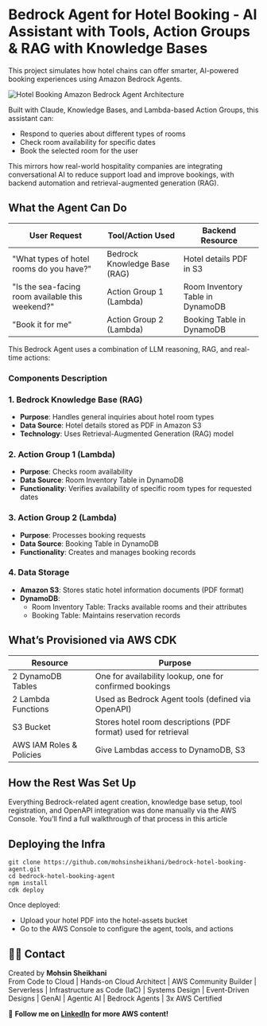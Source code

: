 # Bedrock Agent for Hotel Booking - AI Assistant with Tools, Action Groups & RAG with Knowledge Bases

This project simulates how hotel chains can offer smarter, AI-powered booking experiences using Amazon Bedrock Agents.

![Hotel Booking Amazon Bedrock Agent Architecture](https://github.com/user-attachments/assets/6a5e7bf3-033c-41e3-b22a-502366000bb8)


Built with Claude, Knowledge Bases, and Lambda-based Action Groups, this assistant can:
- Respond to queries about different types of rooms
- Check room availability for specific dates
- Book the selected room for the user

This mirrors how real-world hospitality companies are integrating conversational AI to reduce support load and improve bookings, with backend automation and retrieval-augmented generation (RAG).

## What the Agent Can Do
| User Request | Tool/Action Used | Backend Resource |
|--------------|------------------|------------------|
| "What types of hotel rooms do you have?" | Bedrock Knowledge Base (RAG) | Hotel details PDF in S3 |
| "Is the sea-facing room available this weekend?" | Action Group 1 (Lambda) | Room Inventory Table in DynamoDB |
| "Book it for me" | Action Group 2 (Lambda) | Booking Table in DynamoDB |

This Bedrock Agent uses a combination of LLM reasoning, RAG, and real-time actions:

### Components Description

### 1. Bedrock Knowledge Base (RAG)
- **Purpose**: Handles general inquiries about hotel room types
- **Data Source**: Hotel details stored as PDF in Amazon S3
- **Technology**: Uses Retrieval-Augmented Generation (RAG) model

### 2. Action Group 1 (Lambda)
- **Purpose**: Checks room availability
- **Data Source**: Room Inventory Table in DynamoDB
- **Functionality**: Verifies availability of specific room types for requested dates

### 3. Action Group 2 (Lambda)
- **Purpose**: Processes booking requests
- **Data Source**: Booking Table in DynamoDB
- **Functionality**: Creates and manages booking records

### 4. Data Storage

- **Amazon S3**: Stores static hotel information documents (PDF format)
- **DynamoDB**:
  - Room Inventory Table: Tracks available rooms and their attributes
  - Booking Table: Maintains reservation records

## What’s Provisioned via AWS CDK
| Resource            | Purpose                                                                 |
|---------------------|-------------------------------------------------------------------------|
| 2 DynamoDB Tables   | One for availability lookup, one for confirmed bookings                |
| 2 Lambda Functions  | Used as Bedrock Agent tools (defined via OpenAPI)                      |
| S3 Bucket           | Stores hotel room descriptions (PDF format) used for retrieval         |
| AWS IAM Roles & Policies | Give Lambdas access to DynamoDB, S3                                 |

## How the Rest Was Set Up
Everything Bedrock-related agent creation, knowledge base setup, tool registration, and OpenAPI integration was done manually via the AWS Console.
You’ll find a full walkthrough of that process in this article

## Deploying the Infra
```
git clone https://github.com/mohsinsheikhani/bedrock-hotel-booking-agent.git
cd bedrock-hotel-booking-agent
npm install
cdk deploy
```

Once deployed:
- Upload your hotel PDF into the hotel-assets bucket
- Go to the AWS Console to configure the agent, tools, and actions


## 🙋‍♂️ Contact

Created by **Mohsin Sheikhani**  
From Code to Cloud | Hands-on Cloud Architect | AWS Community Builder | Serverless | Infrastructure as Code (IaC) | Systems Design | Event-Driven Designs | GenAI | Agentic AI | Bedrock Agents | 3x AWS Certified

🚀 **Follow me on [LinkedIn](https://www.linkedin.com/in/mohsin-sheikhani/) for more AWS content!**
